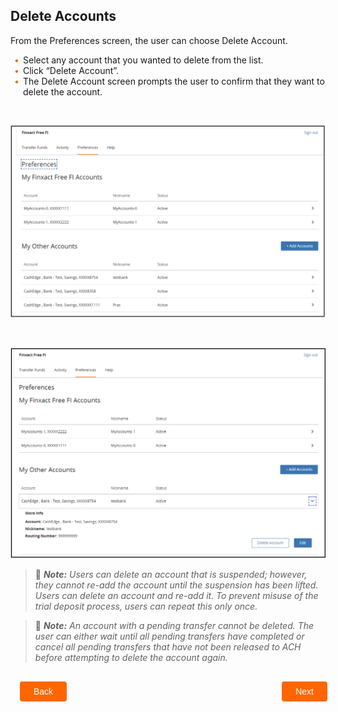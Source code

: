 ## Delete Accounts 

From the Preferences screen, the user can choose Delete Account. 

<div class="card-body">
<ul>
<li>Select any account that you wanted to delete from the list.</li>
<li>Click “Delete Account”.</li>
<li>The Delete Account screen prompts the user to confirm that they want to delete the account.</li>
</ul>
</div> 


&nbsp;


<center>

![Image](../../assets/images/add-an-account-preferences.png) <br />


</center>


&nbsp;


<center>

![Image](../../assets/images/myfinxactfreefiaccounts.png) <br />


</center>


<!-- theme: info -->

> :memo: _**Note:** Users can delete an account that is suspended; however, they cannot re-add the account until the suspension has been lifted._</br>
> _Users can delete an account and re-add it. To prevent misuse of the trial deposit process, users can repeat this only once._


<!-- theme: info -->

> :memo: _**Note:** An account with a pending transfer cannot be deleted. The user can either wait until all pending transfers have completed or cancel all pending transfers that have not been released to ACH before attempting to delete the account again._ 


<div class="delete-accounts-button-container">
    <br>
    <div class="delete-accounts-left-button">
        <a href="?path=docs/transfer-via-bank-accounts.md">Back</a>
    </div>
    <div class="delete-accounts-right-button">
        <a href="?path=docs/transfer-via-bank-accounts/add_brokerage.md">Next</a>
    </div>
</div>
<style>
    .delete-accounts-button-container {
        position: relative;
        width: 100%;
        height: 30px;
        font-family: sans-serif;
        margin: 0px 15px;
    }
    .delete-accounts-left-button a,
    .delete-accounts-right-button a{
        position: absolute;
        display: inline;
        border: 0px;
        background: rgb(255, 102, 0);
        color: rgb(255, 255, 255);
        padding: 8px 22px;
        cursor: pointer;
        border-radius: 4px;                                
        text-align: center;
        text-decoration: none;
        transition: all 0.3s ease;
    }
    .delete-accounts-left-button a{ 
        left: 0;
    }
    .delete-accounts-right-button a{
        right: 12px;
    }
    .delete-accounts-left-button a:hover,
    .delete-accounts-right-button a:hover {
        color: #f60;
        background-color: white;
        border: 2px solid #f60;
    }
    .card-body ul {
        list-style: none;
        padding-left: 20px;
    }
    .card-body ul li::before {
        content: "\2022";
        font-size: 1em;
        color: #f60;
        display: inline-block;
        width: 1em;
        margin-left: -1em;
    }
</style>